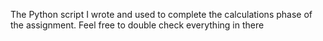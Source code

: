 The Python script I wrote and used to complete the calculations phase of the assignment. Feel free to double check everything in there
